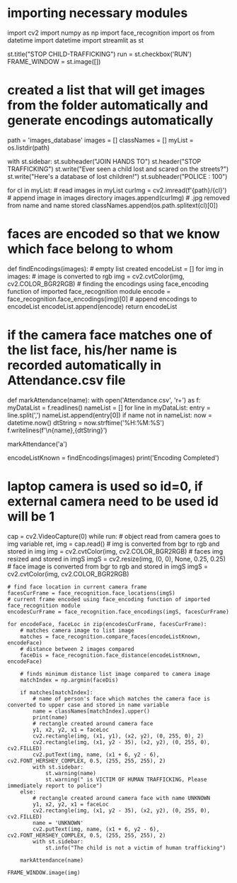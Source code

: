 # importing necessary modules
import cv2
import numpy as np
import face_recognition
import os
from datetime import datetime
import streamlit as st

st.title("STOP CHILD-TRAFFICKING")
run = st.checkbox('RUN')
FRAME_WINDOW = st.image([])

# created a list that will get images from the folder automatically and generate encodings automatically
path = 'images_database'
images = []
classNames = []
myList = os.listdir(path)

with st.sidebar:
    st.subheader("JOIN HANDS TO")
    st.header("STOP TRAFFICKING")
    st.write("Ever seen a child lost and scared on the streets?")
    st.write("Here's a database of lost children!")
    st.subheader("POLICE : 100")

for cl in myList:
    # read images in myList
    curImg = cv2.imread(f'{path}/{cl}')
    # append image in images directory
    images.append(curImg)
    # .jpg removed from name and name stored
    classNames.append(os.path.splitext(cl)[0])


# faces are encoded so that we know which face belong to whom
def findEncodings(images):
    # empty list created
    encodeList = []
    for img in images:
        # image is converted to rgb
        img = cv2.cvtColor(img, cv2.COLOR_BGR2RGB)
        # finding the encodings using face_encoding function of imported face_recognition module
        encode = face_recognition.face_encodings(img)[0]
        # append encodings to encodeList
        encodeList.append(encode)
    return encodeList


# if the camera face matches one of the list face, his/her name is recorded automatically in Attendance.csv file
def markAttendance(name):
    with open('Attendance.csv', 'r+') as f:
        myDataList = f.readlines()
        nameList = []
        for line in myDataList:
            entry = line.split(',')
            nameList.append(entry[0])
        if name not in nameList:
            now = datetime.now()
            dtString = now.strftime('%H:%M:%S')
            f.writelines(f'\n{name},{dtString}')


markAttendance('a')

encodeListKnown = findEncodings(images)
print('Encoding Completed')

# laptop camera is used so id=0, if external camera need to be used id will be 1
cap = cv2.VideoCapture(0)
while run:
    # object read from camera goes to img variable
    ret, img = cap.read()
    # img is converted from bgr to rgb and stored in img
    img = cv2.cvtColor(img, cv2.COLOR_BGR2RGB)
    # faces img resized and stored in imgS
    imgS = cv2.resize(img, (0, 0), None, 0.25, 0.25)
    # face image is converted from bgr to rgb and stored in imgS
    imgS = cv2.cvtColor(img, cv2.COLOR_BGR2RGB)

    # find face location in current camera frame
    facesCurFrame = face_recognition.face_locations(imgS)
    # current frame encoded using face_encoding function of imported face_recognition module
    encodesCurFrame = face_recognition.face_encodings(imgS, facesCurFrame)

    for encodeFace, faceLoc in zip(encodesCurFrame, facesCurFrame):
        # matches camera image to list image
        matches = face_recognition.compare_faces(encodeListKnown, encodeFace)
        # distance between 2 images compared
        faceDis = face_recognition.face_distance(encodeListKnown, encodeFace)

        # finds minimum distance list image compared to camera image
        matchIndex = np.argmin(faceDis)

        if matches[matchIndex]:
            # name of person's face which matches the camera face is converted to upper case and stored in name variable
            name = classNames[matchIndex].upper()
            print(name)
            # rectangle created around camera face
            y1, x2, y2, x1 = faceLoc
            cv2.rectangle(img, (x1, y1), (x2, y2), (0, 255, 0), 2)
            cv2.rectangle(img, (x1, y2 - 35), (x2, y2), (0, 255, 0), cv2.FILLED)
            cv2.putText(img, name, (x1 + 6, y2 - 6), cv2.FONT_HERSHEY_COMPLEX, 0.5, (255, 255, 255), 2)
            with st.sidebar:
                st.warning(name)
                st.warning(" is VICTIM OF HUMAN TRAFFICKING, Please immediately report to police")
        else:
            # rectangle created around camera face with name UNKNOWN
            y1, x2, y2, x1 = faceLoc
            cv2.rectangle(img, (x1, y2 - 35), (x2, y2), (0, 255, 0), cv2.FILLED)
            name = 'UNKNOWN'
            cv2.putText(img, name, (x1 + 6, y2 - 6), cv2.FONT_HERSHEY_COMPLEX, 0.5, (255, 255, 255), 2)
            with st.sidebar:
                st.info("The child is not a victim of human trafficking")

        markAttendance(name)

    FRAME_WINDOW.image(img)

